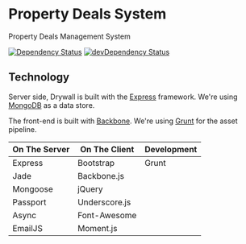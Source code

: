 # Property Deals System
Property Deals Management System

[![Dependency Status](https://david-dm.org/venkatreddyc/propdeals.svg?theme=shields.io)](https://david-dm.org/venkatreddyc/propdeals)
[![devDependency Status](https://david-dm.org/venkatreddyc/propdeals/dev-status.svg?theme=shields.io)](https://david-dm.org/venkatreddyc/propdeals#info=devDependencies)


## Technology

Server side, Drywall is built with the [Express](http://expressjs.com/)
framework. We're using [MongoDB](http://www.mongodb.org/) as a data store.

The front-end is built with [Backbone](http://backbonejs.org/).
We're using [Grunt](http://gruntjs.com/) for the asset pipeline.

| On The Server | On The Client  | Development |
| ------------- | -------------- | ----------- |
| Express       | Bootstrap      | Grunt       |
| Jade          | Backbone.js    |             |
| Mongoose      | jQuery         |             |
| Passport      | Underscore.js  |             |
| Async         | Font-Awesome   |             |
| EmailJS       | Moment.js      |             |


